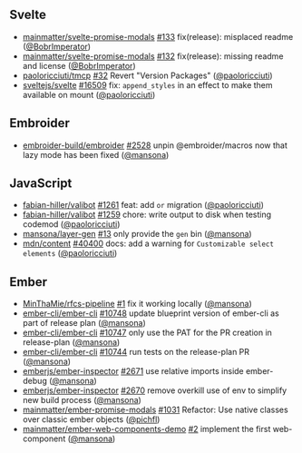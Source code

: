 ## Svelte

- [mainmatter/svelte-promise-modals] [#133](https://github.com/mainmatter/svelte-promise-modals/pull/133) fix(release): misplaced readme ([@BobrImperator])
- [mainmatter/svelte-promise-modals] [#132](https://github.com/mainmatter/svelte-promise-modals/pull/132) fix(release): missing readme and license ([@BobrImperator])
- [paoloricciuti/tmcp] [#32](https://github.com/paoloricciuti/tmcp/pull/32) Revert "Version Packages" ([@paoloricciuti])
- [sveltejs/svelte] [#16509](https://github.com/sveltejs/svelte/pull/16509) fix: `append_styles` in an effect to make them available on mount ([@paoloricciuti])

## Embroider

- [embroider-build/embroider] [#2528](https://github.com/embroider-build/embroider/pull/2528) unpin @embroider/macros now that lazy mode has been fixed ([@mansona])

## JavaScript

- [fabian-hiller/valibot] [#1261](https://github.com/fabian-hiller/valibot/pull/1261) feat: add `or` migration ([@paoloricciuti])
- [fabian-hiller/valibot] [#1259](https://github.com/fabian-hiller/valibot/pull/1259) chore: write output to disk when testing codemod ([@paoloricciuti])
- [mansona/layer-gen] [#13](https://github.com/mansona/layer-gen/pull/13) only provide the `gen` bin ([@mansona])
- [mdn/content] [#40400](https://github.com/mdn/content/pull/40400) docs: add a warning for `Customizable select elements` ([@paoloricciuti])

## Ember

- [MinThaMie/rfcs-pipeline] [#1](https://github.com/MinThaMie/rfcs-pipeline/pull/1) fix it working locally ([@mansona])
- [ember-cli/ember-cli] [#10748](https://github.com/ember-cli/ember-cli/pull/10748) update blueprint version of ember-cli as part of release plan ([@mansona])
- [ember-cli/ember-cli] [#10747](https://github.com/ember-cli/ember-cli/pull/10747) only use the PAT for the PR creation in release-plan ([@mansona])
- [ember-cli/ember-cli] [#10744](https://github.com/ember-cli/ember-cli/pull/10744) run tests on the release-plan PR ([@mansona])
- [emberjs/ember-inspector] [#2671](https://github.com/emberjs/ember-inspector/pull/2671) use relative imports inside ember-debug ([@mansona])
- [emberjs/ember-inspector] [#2670](https://github.com/emberjs/ember-inspector/pull/2670) remove overkill use of env to simplify new build process ([@mansona])
- [mainmatter/ember-promise-modals] [#1031](https://github.com/mainmatter/ember-promise-modals/pull/1031) Refactor: Use native classes over classic ember objects ([@pichfl])
- [mainmatter/ember-web-components-demo] [#2](https://github.com/mainmatter/ember-web-components-demo/pull/2) implement the first web-component ([@mansona])

[@BobrImperator]: https://github.com/BobrImperator
[@mansona]: https://github.com/mansona
[@paoloricciuti]: https://github.com/paoloricciuti
[@pichfl]: https://github.com/pichfl
[MinThaMie/rfcs-pipeline]: https://github.com/MinThaMie/rfcs-pipeline
[ember-cli/ember-cli]: https://github.com/ember-cli/ember-cli
[emberjs/ember-inspector]: https://github.com/emberjs/ember-inspector
[embroider-build/embroider]: https://github.com/embroider-build/embroider
[fabian-hiller/valibot]: https://github.com/fabian-hiller/valibot
[mainmatter/ember-promise-modals]: https://github.com/mainmatter/ember-promise-modals
[mainmatter/ember-web-components-demo]: https://github.com/mainmatter/ember-web-components-demo
[mainmatter/svelte-promise-modals]: https://github.com/mainmatter/svelte-promise-modals
[mansona/layer-gen]: https://github.com/mansona/layer-gen
[mdn/content]: https://github.com/mdn/content
[paoloricciuti/tmcp]: https://github.com/paoloricciuti/tmcp
[sveltejs/svelte]: https://github.com/sveltejs/svelte

